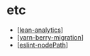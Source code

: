 # etc

- [[lean-analytics]]
- [[yarn-berry-migration]]
- [[eslint-nodePath]]

[//begin]: # "Autogenerated link references for markdown compatibility"
[lean-analytics]: lean-analytics/lean-analytics "lean analytics"
[yarn-berry-migration]: yarn-berry-migration "yarn berry migration"
[eslint-nodepath]: eslint-nodepath "eslint.nodePath"
[//end]: # "Autogenerated link references"
